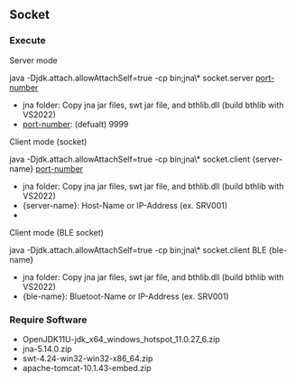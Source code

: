 <h2>Socket</h2>

<h3>Execute</h3>


</h4>Server mode</h4>

java -Djdk.attach.allowAttachSelf=true -cp bin;jna\\* socket.server [port-number]

- jna folder: Copy jna jar files, swt jar file, and bthlib.dll (build bthlib with VS2022)
- [port-number]: (defualt) 9999

</h4>Client mode (socket)</h4>

java -Djdk.attach.allowAttachSelf=true -cp bin;jna\\* socket.client {server-name} [port-number]

- jna folder: Copy jna jar files, swt jar file, and bthlib.dll (build bthlib with VS2022)
- {server-name}: Host-Name or IP-Address (ex. SRV001)
- [port-number]: 9999 (defualt) 

</h4>Client mode (BLE socket)</h4>

java -Djdk.attach.allowAttachSelf=true -cp bin;jna\\* socket.client BLE {ble-name}

- jna folder: Copy jna jar files, swt jar file, and bthlib.dll (build bthlib with VS2022)
- {ble-name}: Bluetoot-Name or IP-Address (ex. SRV001)

<h3>Require Software</h3>

- OpenJDK11U-jdk_x64_windows_hotspot_11.0.27_6.zip
- jna-5.14.0.zip
- swt-4.24-win32-win32-x86_64.zip
- apache-tomcat-10.1.43-embed.zip
